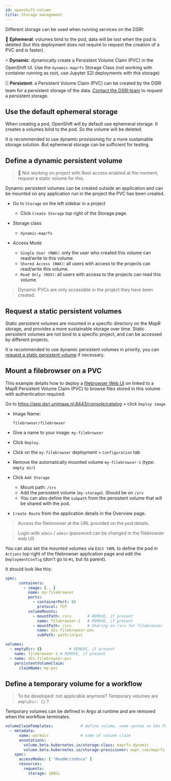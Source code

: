 ```yaml
---
id: openshift-volume
title: Storage management
---
```


Different storage can be used when running services on the DSRI:

🦋 **Ephemeral**: volumes bind to the pod, data will be lost when the pod is deleted (but this deployment does not require to request the creation of a PVC and is faster).

⚡ **Dynamic**:  dynamically create a Persistent Volume Claim (PVC) in the OpenShift UI. Use the `dynamic-maprfs` Storage Class (not working with container running as root, use Jupyter S2I deployments with this storage)

🗄️ **Persistent**:  a Persistent Volume Claim (PVC) can be created by the DSRI team for a persistent storage of the data. [Contact the DSRI team](/dsri-documentation/help) to request a persistent storage. 

## Use the default ephemeral storage

When creating a pod, OpenShift will by default use ephemeral storage. It creates a volumes bind to the pod. So the volume will be deleted.

It is recommended to use dynamic provisioning for a more sustainable storage solution. But ephemeral storage can be sufficient for testing.

## Define a dynamic persistent volume

> 🚫 Not working on project with Root access enabled at the moment, request a static volume for this.

Dynamic persistent volumes can be created outside an application and can be mounted on any application run in the project the PVC has been created. 

* Go to `Storage` on the left sidebar in a project
  * Click `Create Storage` top right of the Storage page.

* Storage class
  * `dynamic-maprfs`
* Access Mode
  * `Single User (RWO)`: only the user who created this volume can read/write to this volume.
  * `Shared Access (RWX)`: all users with access to the projects can read/write this volume.
  * `Read Only (ROX)`: all users with access to the projects can read this volume.

> Dynamic PVCs are only accessible in the project they have been created.

## Request a static persistent volumes

Static persistent volumes are mounted in a specific directory on the MapR storage, and provides a more sustainable storage over time. Static persistent volumes are not bind to a specific project, and can be accessed by different projects.

It is recommended to use dynamic persistent volumes in priority, you can [request a static persistent volume](/dsri-documentation/help) if necessary.

## Mount a filebrowser on a PVC

This example details how to deploy a [filebrowser Web UI](https://hub.docker.com/r/filebrowser/filebrowser) on linked to a MapR Persistent Volume Claim (PVC) to browse files stored in this volume with authentication required.

Go to https://app.dsri.unimaas.nl:8443/console/catalog > click `Deploy image`

* Image Name:

  ```
  filebrowser/filebrowser 
  ```

* Give a name to your image: `my-filebrowser`

* Click `Deploy`.

* Click on the `my-filebrowser` deployment > `Configuration` tab

* Remove the automatically mounted volume `my-filebrowser-1` (type: `empty dir`)

* Click `Add Storage`

  - Mount path: `/srv`
  - Add the persistent volume (`my-storage`). Should be on `/srv`

  * You can also define the `subpath` from the persistent volume that will be shared with the pod.

* `Create Route` from the application details in the Overview page.

> Access the filebrowser at the URL provided on the pod details.

> Login with `admin` / `admin` (password can be changed in the filebrowser web UI)

You can also set the mounted volumes via `Edit YAML` to define the pod in `Actions` top right of the filebrowser application page and edit the `DeploymentConfig` (don't go to `#1`, but its parent).

It should look like this:

```yaml
spec:
      containers:
        - image: [...]
          name: my-filebrowser
          ports:
            - containerPort: 80
              protocol: TCP
          volumeMounts:
            - mountPath: /srv		# REMOVE, if present
              name: filebrowser-1	# REMOVE, if present
            - mountPath: /srv		# Sharing on /srv for filebrowser
              name: d2s-filebrowser-pvc
              subPath: path/in/pvc

volumes:
  - emptyDir: {}			# REMOVE, if present
    name: filebrowser-1	# REMOVE, if present
  - name: d2s-filebrowser-pvc
    persistentVolumeClaim:
      claimName: my-pvc
```

## Define a temporary volume for a workflow

> To be developed: not applicable anymore? Temporary volumes are `emptyDir: {}` ?

Temporary volumes can be defined in Argo at runtime and are removed when the workflow terminates.

```yaml
volumeClaimTemplates:            # define volume, same syntax as k8s Pod spec
  - metadata:
      name: workdir              # name of volume claim
      annotations:
        volume.beta.kubernetes.io/storage-class: maprfs-dynamic
        volume.beta.kubernetes.io/storage-provisioner: mapr.com/maprfs
    spec:
      accessModes: [ "ReadWriteOnce" ]
      resources:
        requests:
          storage: 100Gi 
```
